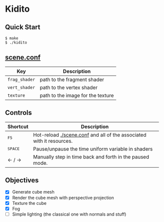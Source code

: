 # Kidito

## Quick Start

```console
$ make
$ ./kidito
```

## [scene.conf](./scene.conf)

| Key           | Description                       |
|---------------|-----------------------------------|
| `frag_shader` | path to the fragment shader       |
| `vert_shader` | path to the vertex shader         |
| `texture`     | path to the image for the texture |

## Controls

| Shortcut                          | Description                                                                          |
|-----------------------------------|--------------------------------------------------------------------------------------|
| <kbd>F5</kbd>                     | Hot-reload [./scene.conf](./scene.conf) and all of the associated with it resources. |
| <kbd>SPACE</kbd>                  | Pause/unpause the time uniform variable in shaders                                   |
| <kdb>←</kbd> / <kdb>→</kbd> | Manually step in time back and forth in the paused mode.                             |

## Objectives

- [x] Generate cube mesh
- [x] Render the cube mesh with perspective projection
- [x] Texture the cube
- [x] Fog
- [ ] Simple lighting (the classical one with normals and stuff)
